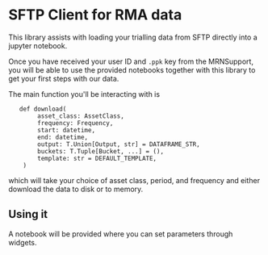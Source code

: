 # SFTP Client for RMA data

This library assists with loading your trialling data from SFTP directly into a jupyter notebook. 

Once you have received your user ID and `.ppk` key from the MRNSupport, you will be able to use the provided notebooks together with this library to get your first steps with our data.  

The main function you'll be interacting with is

```
   def download(
        asset_class: AssetClass,
        frequency: Frequency,
        start: datetime,
        end: datetime,
        output: T.Union[Output, str] = DATAFRAME_STR,
        buckets: T.Tuple[Bucket, ...] = (),
        template: str = DEFAULT_TEMPLATE,
    )
```

which will take your choice of asset class, period, and frequency and either download the data to disk or to memory.

## Using it

A notebook will be provided where you can set parameters through widgets.
